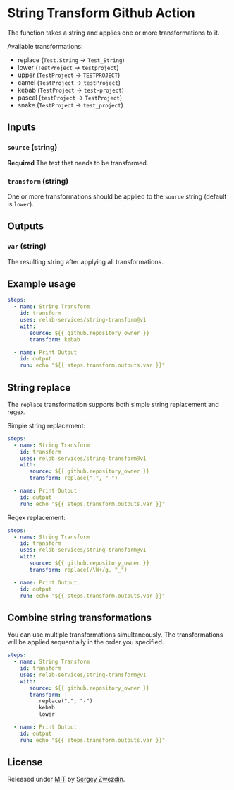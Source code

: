 # String Transform Github Action

The function takes a string and applies one or more transformations to it.

Available transformations:

- replace (`Test.String` -> `Test_String`)
- lower (`TestProject` -> `testproject`)
- upper (`TestProject` -> `TESTPROJECT`)
- camel (`TestProject` -> `testProject`)
- kebab (`TestProject` -> `test-project`)
- pascal (`testProject` -> `TestProject`)
- snake (`TestProject` -> `test_project`)

## Inputs

### `source` (string)

**Required** The text that needs to be transformed.

### `transform` (string)

One or more transformations should be applied to the `source` string (default is `lower`).

## Outputs

### `var` (string)

The resulting string after applying all transformations.

## Example usage

```yaml
steps:
  - name: String Transform
    id: transform
    uses: relab-services/string-transform@v1
    with:
       source: ${{ github.repository_owner }}
       transform: kebab

  - name: Print Output
    id: output
    run: echo "${{ steps.transform.outputs.var }}"
```

## String replace

The `replace` transformation supports both simple string replacement and regex.

Simple string replacement:

```yaml
steps:
  - name: String Transform
    id: transform
    uses: relab-services/string-transform@v1
    with:
       source: ${{ github.repository_owner }}
       transform: replace(".", "_")

  - name: Print Output
    id: output
    run: echo "${{ steps.transform.outputs.var }}"
```

Regex replacement:

```yaml
steps:
  - name: String Transform
    id: transform
    uses: relab-services/string-transform@v1
    with:
       source: ${{ github.repository_owner }}
       transform: replace(/\W+/g, "_")

  - name: Print Output
    id: output
    run: echo "${{ steps.transform.outputs.var }}"
```

## Combine string transformations

You can use multiple transformations simultaneously. The transformations will be applied sequentially in the order you specified.

```yaml
steps:
  - name: String Transform
    id: transform
    uses: relab-services/string-transform@v1
    with:
       source: ${{ github.repository_owner }}
       transform: |
          replace(".", "-")
          kebab
          lower

  - name: Print Output
    id: output
    run: echo "${{ steps.transform.outputs.var }}"
```

## License

Released under [MIT](/LICENSE) by [Sergey Zwezdin](https://github.com/sergeyzwezdin).

